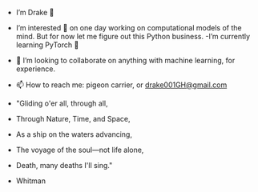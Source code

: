 -  I’m Drake 👋
- I’m interested 👀 on one day working on computational models of the mind. But for now let me figure out this Python business. 
-I’m currently learning PyTorch 🌱 
- 💞️ I’m looking to collaborate on anything with machine learning, for experience.
- 📫 How to reach me: pigeon carrier, or drake001GH@gmail.com




- "Gliding o'er all, through all,
- Through Nature, Time, and Space,
- As a ship on the waters advancing,
- The voyage of the soul—not life alone,
- Death, many deaths I'll sing."
- Whitman
